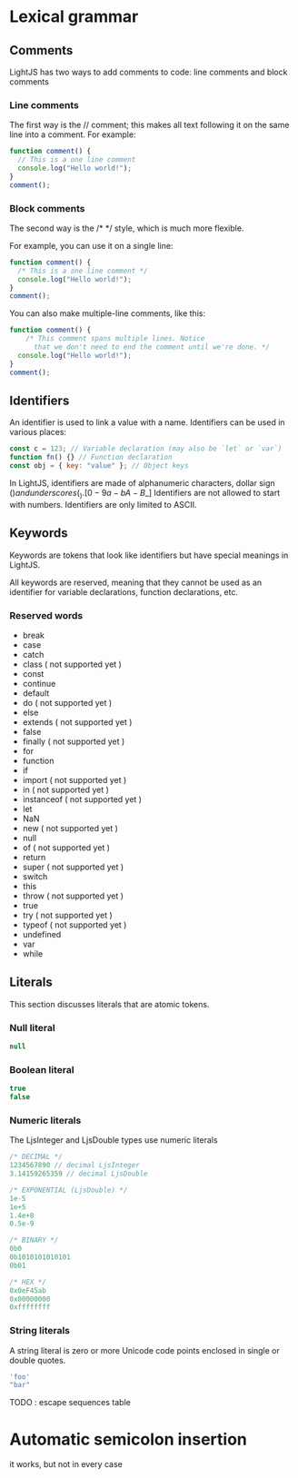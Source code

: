 # Lexical grammar

## Comments

LightJS has two ways to add comments to code: line comments and block comments

### Line comments

The first way is the // comment; this makes all text following it on the same line into a comment. For example:

```js
function comment() {
  // This is a one line comment
  console.log("Hello world!");
}
comment();
```

### Block comments

The second way is the /* */ style, which is much more flexible.

For example, you can use it on a single line:

```js
function comment() {
  /* This is a one line comment */
  console.log("Hello world!");
}
comment();
```

You can also make multiple-line comments, like this:

```js
function comment() {
    /* This comment spans multiple lines. Notice
      that we don't need to end the comment until we're done. */
  console.log("Hello world!");
}
comment();
```

## Identifiers

An identifier is used to link a value with a name. Identifiers can be used in various places:

```js
const c = 123; // Variable declaration (may also be `let` or `var`)
function fn() {} // Function declaration
const obj = { key: "value" }; // Object keys
```

In LightJS, identifiers are made of alphanumeric characters, dollar sign ($)  and
underscores (_). [0-9a-bA-B$_]
Identifiers are not allowed to start with numbers. 
Identifiers are only limited to ASCII.

## Keywords

Keywords are tokens that look like identifiers but have special meanings in LightJS.

All keywords are reserved, meaning that they cannot be used as an identifier for variable declarations, function declarations, etc.

### Reserved words

* break
* case
* catch
* class ( not supported yet )
* const
* continue
* default
* do ( not supported yet )
* else
* extends ( not supported yet )
* false
* finally ( not supported yet )
* for
* function
* if
* import ( not supported yet )
* in ( not supported yet )
* instanceof ( not supported yet )
* let
* NaN
* new ( not supported yet )
* null
* of ( not supported yet )
* return
* super ( not supported yet )
* switch
* this
* throw ( not supported yet )
* true
* try ( not supported yet )
* typeof ( not supported yet )
* undefined
* var
* while

## Literals

This section discusses literals that are atomic tokens.

### Null literal

```js
null
```

### Boolean literal


```js
true
false
```

### Numeric literals

The LjsInteger and LjsDouble types use numeric literals

```js
/* DECIMAL */
1234567890 // decimal LjsInteger
3.14159265359 // decimal LjsDouble

/* EXPONENTIAL (LjsDouble) */
1e-5
1e+5
1.4e+8
0.5e-9

/* BINARY */
0b0
0b1010101010101
0b01

/* HEX */
0x0eF45ab
0x00000000
0xffffffff
```

### String literals

A string literal is zero or more Unicode code points enclosed in single or double quotes.

```js
'foo'
"bar"
```

TODO : escape sequences table

# Automatic semicolon insertion

it works, but not in every case